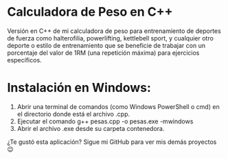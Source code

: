 # Calculadora de Peso en C++
Versión en C++ de mi calculadora de peso para entrenamiento de deportes de fuerza como halterofilia, powerlifting, kettlebell  sport, y cualquier otro deporte o estilo de entrenamiento que se beneficie de trabajar con un porcentaje del valor de 1RM (una repetición máxima) para ejercicios específicos. 

# Instalación en Windows:
1. Abrir una terminal de comandos (como Windows PowerShell o cmd) en el directorio donde está el archivo .cpp.
2. Ejecutar el comando g++ pesas.cpp -o pesas.exe -mwindows
3. Abrir el archivo .exe desde su carpeta contenedora. 

¿Te gustó esta aplicación? Sigue mi GitHub para ver mis demás proyectos 😉
